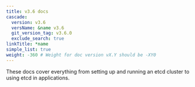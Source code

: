 ```yaml
---
title: v3.6 docs
cascade:
  version: v3.6
  versName: &name v3.6
  git_version_tag: v3.6.0
  exclude_search: true
linkTitle: *name
simple_list: true
weight: -360 # Weight for doc version vX.Y should be -XY0
---
```


These docs cover everything from setting up and running an etcd cluster to using
etcd in applications.
